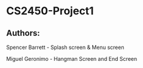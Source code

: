 # CS2450-Project1

## Authors:
Spencer Barrett -  Splash screen & Menu screen

Miguel Geronimo - Hangman Screen and End Screen
